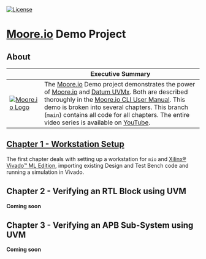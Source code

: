 [![License](https://img.shields.io/badge/License-Apache%202.0-blue.svg)](https://opensource.org/licenses/Apache-2.0)

# [Moore.io](https://www.mooreio.com/) Demo Project

## About
|  | Executive Summary |
|-|-|
| [![Moore.io Logo](https://www.mooreio.com/content/images/logo.png)](https://www.mooreio.com/) | The [Moore.io](https://www.mooreio.com/) Demo project demonstrates the power of [Moore.io](https://datumtc.ca/products/mio) and [Datum UVMx](https://datumtc.ca/products/uvmx).  Both are described thoroughly in the [Moore.io CLI User Manual](https://mooreio-client.readthedocs.io/en/latest/index.html).  This demo is broken into several chapters.  This branch (`main`) contains all code for all chapters.  The entire video series is available on [YouTube](https://www.youtube.com/channel/UCSqqT6JtmecBIoC_3DMLk0g).


## [Chapter 1 - Workstation Setup](https://github.com/Datum-Technology-Corporation/mio_demo/tree/ch1_start)
The first chapter deals with setting up a workstation for `mio` and [Xilinx® Vivado™ ML Edition](https://www.xilinx.com/support/download/index.html/content/xilinx/en/downloadNav/vivado-design-tools.html), importing existing Design and Test Bench code and running a simulation in Vivado.


## Chapter 2 - Verifying an RTL Block using UVM
**Coming soon**

## Chapter 3 - Verifying an APB Sub-System using UVM
**Coming soon**
